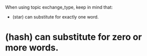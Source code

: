 When using topic exchange_type, keep in mind that:

* (star) can substitute for exactly one word.
# (hash) can substitute for zero or more words.
